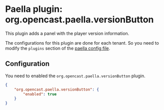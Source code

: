 Paella plugin: org.opencast.paella.versionButton
================================================

This plugin adds a panel with the player version information.

The configurations for this plugin are done for each tenant. So you need to modify the `plugins`
section of the [paella config file](../configuration.md).


Configuration
-------------

You need to enabled the `org.opencast.paella.versionButton` plugin.

```json
{
    "org.opencast.paella.versionButton": {
        "enabled": true
    }    
}
```
